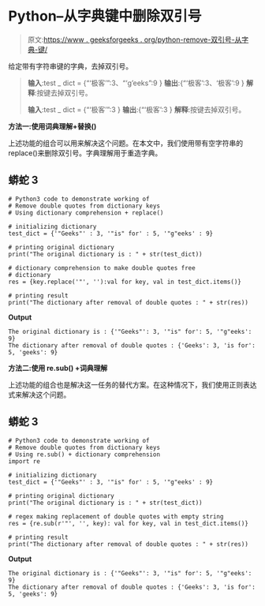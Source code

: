 # Python–从字典键中删除双引号

> 原文:[https://www . geeksforgeeks . org/python-remove-双引号-从字典-键/](https://www.geeksforgeeks.org/python-remove-double-quotes-from-dictionary-keys/)

给定带有字符串键的字典，去掉双引号。

> **输入**:test _ dict = {“‘极客’”:3、“‘g’eeks”:9 }
> **输出**:{“‘极客’:3、‘极客’:9 }
> **解释**:按键去掉双引号。
> 
> **输入**:test _ dict = {“‘极客’”:3 }
> **输出**:{“‘极客’:3 }
> **解释**:按键去掉双引号。

**方法一:使用词典理解+替换()**

上述功能的组合可以用来解决这个问题。在本文中，我们使用带有空字符串的 replace()来删除双引号。字典理解用于重造字典。

## 蟒蛇 3

```
# Python3 code to demonstrate working of
# Remove double quotes from dictionary keys
# Using dictionary comprehension + replace()

# initializing dictionary
test_dict = {'"Geeks"' : 3, '"is" for' : 5, '"g"eeks' : 9}

# printing original dictionary
print("The original dictionary is : " + str(test_dict))

# dictionary comprehension to make double quotes free
# dictionary
res = {key.replace('"', ''):val for key, val in test_dict.items()}

# printing result
print("The dictionary after removal of double quotes : " + str(res))
```

**Output**

```
The original dictionary is : {'"Geeks"': 3, '"is" for': 5, '"g"eeks': 9}
The dictionary after removal of double quotes : {'Geeks': 3, 'is for': 5, 'geeks': 9}
```

**方法二:使用 re.sub() +词典理解**

上述功能的组合也是解决这一任务的替代方案。在这种情况下，我们使用正则表达式来解决这个问题。

## 蟒蛇 3

```
# Python3 code to demonstrate working of
# Remove double quotes from dictionary keys
# Using re.sub() + dictionary comprehension
import re

# initializing dictionary
test_dict = {'"Geeks"' : 3, '"is" for' : 5, '"g"eeks' : 9}

# printing original dictionary
print("The original dictionary is : " + str(test_dict))

# regex making replacement of double quotes with empty string
res = {re.sub(r'"', '', key): val for key, val in test_dict.items()}

# printing result
print("The dictionary after removal of double quotes : " + str(res))
```

**Output**

```
The original dictionary is : {'"Geeks"': 3, '"is" for': 5, '"g"eeks': 9}
The dictionary after removal of double quotes : {'Geeks': 3, 'is for': 5, 'geeks': 9}
```
